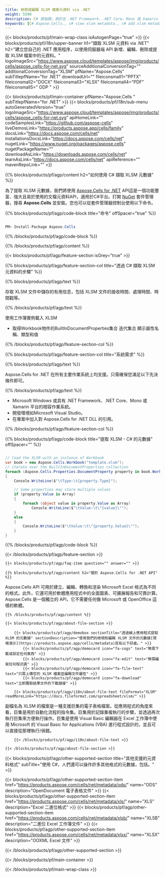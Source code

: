 ```yaml
---
title: 檢視或編輯 XLSM 檔案元資料 via .NET
weight: 5590
description: C# 原始碼，用於在 .NET Framework、.NET Core、Mono 或 Xamarin 平台上編輯或檢視 XLSM 格式元資料。
keywords: [C# Aspose.Cells., c# view xlsm metadata., c# add xlsm metadata., c# insert xlsm metadata., c# edit xlsm metadata., c# remove xlsm metadata., c# extract xlsm metadata., c# modify xlsm metadata]
---
```

{{< blocks/products/pf/main-wrap-class isAutogenPage="true" >}}
{{< blocks/products/pf/i18n/upper-banner h1="擷取 XLSM 元資料 via .NET" h2="建立您自己的 .NET 應用程序，以使用伺服器端 API 新增、編輯、刪除或提取 XLSM 檔案中的元資料。" logoImageSrc="https://www.aspose.cloud/templates/aspose/img/products/cells/aspose_cells-for-net.svg" sourceAdditionalConversionTag="" additionalConversionTag="XLSM" pfName="Aspose.Cells" subTitlepfName="for .NET" downloadUrl="" fileiconsmall1="PPTX" fileiconsmall2="DOCX" fileiconsmall3="XLSX" fileiconsmall4="PDF" fileiconsmall5=" ODP " >}}

{{< blocks/products/pf/main-container pfName="Aspose.Cells " subTitlepfName="for .NET" >}}
{{< blocks/products/pf/i18n/sub-menu autoGeneratedVersion="true" logoImageSrc="https://www.aspose.cloud/templates/aspose/img/products/cells/aspose_cells-for-net.svg" apiHomeLink="" codeSamplesLink="https://github.com/aspose-cells" liveDemosLink="https://products.aspose.app/cells/family" docsLink="https://docs.aspose.com/cells/net" installationsDocsLink="https://docs.aspose.com/cells/net" nugetLink="https://www.nuget.org/packages/aspose.cells" nugetPackageName="" downloadAsLink="https://downloads.aspose.com/cells/net" learnAsLink="https://docs.aspose.com/cells/net" apiReference="" mavenRepoLink="" >}}

{{% blocks/products/pf/agp/content h2="如何使用 C# 擷取 XLSM 元數據" %}}

為了提取 XLSM 元數據，我們將使用
 [Aspose.Cells for .NET](https://products.aspose.com/cells/net) 
 API這是一個功能豐富、強大且易於使用的文檔元資料API，適用於C#平台。打開
 [NuGet](https://www.nuget.org/packages/aspose.cells) 
套件管理器，搜尋
 **Aspose.Cells** 
並安裝。您也可以從套件管理器控制台使用以下命令。

{{% blocks/products/pf/agp/code-block title="命令" offSpacer="true" %}}

```cs

PM> Install-Package Aspose.Cells

```

{{% /blocks/products/pf/agp/code-block %}}

{{% /blocks/products/pf/agp/content %}}

{{< blocks/products/pf/agp/feature-section isGrey="true" >}}

{{% blocks/products/pf/agp/feature-section-col title="透過 C# 擷取 XLSM 元資料的步驟" %}}

{{% blocks/products/pf/agp/text %}}

存取 XLSM 文件中儲存的有用信息，包括 XLSM 文件的接收時間、處理時間、時間戳等。

{{% /blocks/products/pf/agp/text %}}

使用工作簿實例載入 XLSM
+ 取得Workbook物件的BuiltInDocumentProperties集合
迭代集合
顯示屬性名稱、類型和值

{{% /blocks/products/pf/agp/feature-section-col %}}

{{% blocks/products/pf/agp/feature-section-col title="系統需求" %}}

{{% blocks/products/pf/agp/text %}}

Aspose.Cells for .NET 在所有主要作業系統上均支援。只需確保您滿足以下先決條件即可。

{{% /blocks/products/pf/agp/text %}}

- Microsoft Windows 或具有 .NET Framework、.NET Core、Mono 或 Xamarin 平台的相容作業系統。
- 開發環境如Microsoft Visual Studio。
- 在專案中加入對 Aspose.Cells for .NET DLL 的引用。

{{% /blocks/products/pf/agp/feature-section-col %}}

{{% blocks/products/pf/agp/code-block title="提取 XLSM - C# 的元數據" offSpacer="" %}}

```cs

// load the XLSM with an instance of Workbook
var book = new Aspose.Cells.Workbook("template.xlsm");
// iterate over the BuiltInDocumentProperties collection
foreach (Aspose.Cells.Properties.DocumentProperty property in book.Worksheets.BuiltInDocumentProperties)
{
    Console.WriteLine($"\tType:\t{property.Type}");

    // Some properties may store multiple values
    if (property.Value is Array)
    {
        foreach (object value in property.Value as Array)
            Console.WriteLine($"\tValue:\t\"{value}\"");
    }
    else
    {
        Console.WriteLine($"\tValue:\t\"{property.Value}\"");
    }
}  

```

{{% /blocks/products/pf/agp/code-block %}}

{{< /blocks/products/pf/agp/feature-section >}}

    {{< blocks/products/pf/agp/faq-item question="" answer="" >}}
 

<!-- aboutfile Starts -->

    {{% blocks/products/pf/agp/content h2="關於 Aspose.Cells for .NET API" %}}

 Aspose.Cells API 可用於建立、編輯、轉換和渲染 Microsoft Excel 格式為不同的格式。此外，它還可用於軟體應用程式中的全面圖表、可擴展報告和可靠計算。 Aspose.Cells 是一個獨立的 API，它不需要任何像 Microsoft 或 OpenOffice 這樣的軟體。



    {{% /blocks/products/pf/agp/content %}}

    {{< blocks/products/pf/agp/about-file-section >}}

        {{< blocks/products/pf/agp/demobox sectionTitle="透過線上應用程式提取 XLSM 的元數據" sectionDescription="使用我們的檢視和編輯 XLSM 文件的元數據[現場演示](https://products.aspose.app/cells/metadata)具有以下好處。" >}}
            {{< blocks/products/pf/agp/democard icon="fa-cogs" text="無需下載或設定任何東西" >}}
            {{< blocks/products/pf/agp/democard icon="fa-edit" text="無需編寫任何程式碼" >}}
            {{< blocks/products/pf/agp/democard icon="fa-file-text" text="只需上傳您的 XLSM 檔案並編輯文件屬性" >}}
            {{< blocks/products/pf/agp/democard icon="fa-download" text="立即獲取結果文件的下載鏈接" >}}

        {{< blocks/products/pf/agp/i18n/about-file-text fileFormat="XLSM" readMoreLink="https://docs.fileformat.com/spreadsheet/xlsm/" >}}
副檔名為 XLSM 的檔案是一種支援巨集的電子表格檔案。從應用程式的角度來看，巨集是用於自動化流程的指令集。巨集用於記錄重複執行的步驟，並透過再次執行巨集來方便執行操作。巨集是使用 Visual Basic 編輯器在 Excel 工作簿中使用 Microsoft 的 Visual Basic for Applications (VBA) 進行程式設計的，並且可以直接從那裡執行/偵錯。

        {{< /blocks/products/pf/agp/i18n/about-file-text >}}

    {{< /blocks/products/pf/agp/about-file-section >}}

<!-- aboutfile Ends -->

{{< blocks/products/pf/agp/other-supported-section title="其他支援的元資料格式" subTitle="使用 C#，人們還可以操作許多其他格式的元數據，包括。" >}}

{{< blocks/products/pf/agp/other-supported-section-item href="https://products.aspose.com/cells/net/metadata/ods/" name="ODS" description="OpenDocument 電子表格文件" >}}
{{< blocks/products/pf/agp/other-supported-section-item href="https://products.aspose.com/cells/net/metadata/xls/" name="XLS" description="Excel 二進位格式" >}}
{{< blocks/products/pf/agp/other-supported-section-item href="https://products.aspose.com/cells/net/metadata/xlsb/" name="XLSB" description="二進位 Excel 工作簿文件" >}}
{{< blocks/products/pf/agp/other-supported-section-item href="https://products.aspose.com/cells/net/metadata/xlsx/" name="XLSX" description="OOXML Excel 文件" >}}

{{< /blocks/products/pf/agp/other-supported-section >}}

{{< /blocks/products/pf/main-container >}}
    
{{< /blocks/products/pf/main-wrap-class >}}
